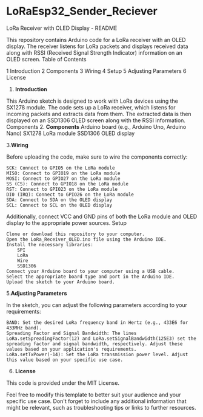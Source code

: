 # LoRaEsp32_Sender_Reciever
LoRa Receiver with OLED Display - README

This repository contains Arduino code for a LoRa receiver with an OLED display. The receiver listens for LoRa packets and displays received data along with RSSI (Received Signal Strength Indicator) information on an OLED screen.
Table of Contents

 1   Introduction
 2   Components
 3   Wiring
 4   Setup
 5  Adjusting Parameters
 6    License

1. **Introduction**

This Arduino sketch is designed to work with LoRa devices using the SX1278 module. The code sets up a LoRa receiver, which listens for incoming packets and extracts data from them. The extracted data is then displayed on an SSD1306 OLED screen along with the RSSI information.
Components
2. **Components**
    Arduino board (e.g., Arduino Uno, Arduino Nano)
    SX1278 LoRa module
    SSD1306 OLED display

3.**Wiring**

Before uploading the code, make sure to wire the components correctly:

    SCK: Connect to GPIO5 on the LoRa module
    MISO: Connect to GPIO19 on the LoRa module
    MOSI: Connect to GPIO27 on the LoRa module
    SS (CS): Connect to GPIO18 on the LoRa module
    RST: Connect to GPIO23 on the LoRa module
    DI0 (IRQ): Connect to GPIO26 on the LoRa module
    SDA: Connect to SDA on the OLED display
    SCL: Connect to SCL on the OLED display

Additionally, connect VCC and GND pins of both the LoRa module and OLED display to the appropriate power sources.
Setup

    Clone or download this repository to your computer.
    Open the LoRa_Receiver_OLED.ino file using the Arduino IDE.
    Install the necessary libraries:
        SPI
        LoRa
        Wire
        SSD1306
    Connect your Arduino board to your computer using a USB cable.
    Select the appropriate board type and port in the Arduino IDE.
    Upload the sketch to your Arduino board.

5.**Adjusting Parameters**

In the sketch, you can adjust the following parameters according to your requirements:

    BAND: Set the desired LoRa frequency band in Hertz (e.g., 433E6 for 433MHz band).
    Spreading Factor and Signal Bandwidth: The lines LoRa.setSpreadingFactor(12) and LoRa.setSignalBandwidth(125E3) set the spreading factor and signal bandwidth, respectively. Adjust these values based on your application's requirements.
    LoRa.setTxPower(-14): Set the LoRa transmission power level. Adjust this value based on your specific use case.

6. **License**

This code is provided under the MIT License.

Feel free to modify this template to better suit your audience and your specific use case. Don't forget to include any additional information that might be relevant, such as troubleshooting tips or links to further resources.
